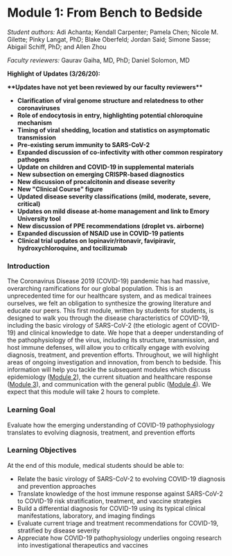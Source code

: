 # Module 1: From Bench to Bedside

_Student authors:_ Adi Achanta; Kendall Carpenter; Pamela Chen; Nicole M. Gilette; Pinky Langat, PhD; Blake Oberfeld; Jordan Said; Simone Sasse; Abigail Schiff, PhD; and Allen Zhou

_Faculty reviewers:_ Gaurav Gaiha, MD, PhD; Daniel Solomon, MD

**Highlight of Updates \(3/26/20\):**

**\*\*Updates have not yet been reviewed by our faculty reviewers\*\***

* **Clarification of viral genome structure and relatedness to other coronaviruses**
* **Role of endocytosis in entry, highlighting potential chloroquine mechanism**
* **Timing of viral shedding, location and statistics on asymptomatic transmission**
* **Pre-existing serum immunity to SARS-CoV-2**
* **Expanded discussion of co-infectivity with other common respiratory pathogens**
* **Update on children and COVID-19 in supplemental materials**
* **New subsection on emerging CRISPR-based diagnostics**
* **New discussion of procalcitonin and disease severity**
* **New "Clinical Course" figure**
* **Updated disease severity classifications \(mild, moderate, severe, critical\)**
* **Updates on mild disease at-home management and link to Emory University tool**
* **New discussion of PPE recommendations \(droplet vs. airborne\)**
* **Expanded discussion of NSAID use in COVID-19 patients**
* **Clinical trial updates on lopinavir/ritonavir, favipiravir, hydroxychloroquine, and tocilizumab**

### Introduction

The Coronavirus Disease 2019 \(COVID-19\) pandemic has had massive, overarching ramifications for our global population. This is an unprecedented time for our healthcare system, and as medical trainees ourselves, we felt an obligation to synthesize the growing literature and educate our peers. This first module, written by students for students, is designed to walk you through the disease characteristics of COVID-19, including the basic virology of SARS-CoV-2 \(the etiologic agent of COVID-19\) and clinical knowledge to date. We hope that a deeper understanding of the pathophysiology of the virus, including its structure, transmission, and host immune defenses, will allow you to critically engage with evolving diagnosis, treatment, and prevention efforts. Throughout, we will highlight areas of ongoing investigation and innovation, from bench to bedside. This information will help you tackle the subsequent modules which discuss epidemiology \([Module 2](https://futuremdvscovid.gitbook.io/covid19-curriculum/module-2-epidemiology-principles)\), the current situation and healthcare response \([Module 3](https://futuremdvscovid.gitbook.io/covid19-curriculum/module-3-current-situation-and-healthcare-response)\), and communication with the general public \([Module 4](https://futuremdvscovid.gitbook.io/covid19-curriculum/module-4-communicating-information-about-covid-19)\). We expect that this module will take 2 hours to complete.

### Learning Goal

Evaluate how the emerging understanding of COVID-19 pathophysiology translates to evolving diagnosis, treatment, and prevention efforts

### Learning Objectives

At the end of this module, medical students should be able to:

* Relate the basic virology of SARS-CoV-2 to evolving COVID-19 diagnosis and prevention approaches
* Translate knowledge of the host immune response against SARS-CoV-2 to COVID-19 risk stratification, treatment, and vaccine strategies
* Build a differential diagnosis for COVID-19 using its typical clinical manifestations, laboratory, and imaging findings 
* Evaluate current triage and treatment recommendations for COVID-19, stratified by disease severity
* Appreciate how COVID-19 pathophysiology underlies ongoing research into investigational therapeutics and vaccines



